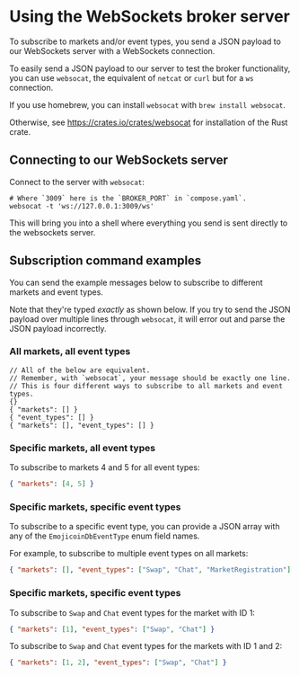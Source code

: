 <!-- markdownlint-disable-file MD024 -->

<!-- cspell:word netcat -->

# Using the WebSockets broker server

To subscribe to markets and/or event types, you send a JSON payload to our
WebSockets server with a WebSockets connection.

To easily send a JSON payload to our server to test the broker functionality,
you can use `websocat`, the equivalent of `netcat` or `curl` but for a `ws`
connection.

If you use homebrew, you can install `websocat` with `brew install websocat`.

Otherwise, see <https://crates.io/crates/websocat> for installation of the Rust
crate.

## Connecting to our WebSockets server

Connect to the server with `websocat`:

```shell
# Where `3009` here is the `BROKER_PORT` in `compose.yaml`.
websocat -t 'ws://127.0.0.1:3009/ws'
```

This will bring you into a shell where everything you send is sent directly
to the websockets server.

## Subscription command examples

You can send the example messages below to subscribe to different markets
and event types.

Note that they're typed *exactly* as shown below. If you try to send the JSON
payload over multiple lines through `websocat`, it will error out and parse
the JSON payload incorrectly.

### All markets, all event types

```json5
// All of the below are equivalent.
// Remember, with `websocat`, your message should be exactly one line.
// This is four different ways to subscribe to all markets and event types.
{}
{ "markets": [] }
{ "event_types": [] }
{ "markets": [], "event_types": [] }
```

### Specific markets, all event types

To subscribe to markets 4 and 5 for all event types:

```json
{ "markets": [4, 5] }
```

### Specific markets, specific event types

To subscribe to a specific event type, you can provide a JSON array with any of
the `EmojicoinDbEventType` enum field names.

For example, to subscribe to multiple event types on all markets:

```json
{ "markets": [], "event_types": ["Swap", "Chat", "MarketRegistration"] }
```

### Specific markets, specific event types

To subscribe to `Swap` and `Chat` event types for the market with ID 1:

```json
{ "markets": [1], "event_types": ["Swap", "Chat"] }
```

To subscribe to `Swap` and `Chat` event types for the markets with ID 1 and 2:

```json
{ "markets": [1, 2], "event_types": ["Swap", "Chat"] }
```
